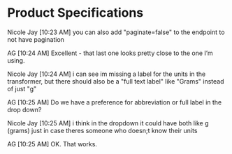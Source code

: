 # Product Specifications
Nicole Jay [10:23 AM]
you can also add "paginate=false" to the endpoint to not have pagination


AG [10:24 AM]
Excellent - that last one looks pretty close to the one I’m using.

Nicole Jay [10:24 AM]
i can see im missing a label for the units in the transformer, but there should also be a "full text label" like "Grams" instead of just "g"

AG [10:25 AM]
Do we have a preference for abbreviation or full label in the drop down?

Nicole Jay [10:25 AM]
i think in the dropdown it could  have both like g (grams)
just in case theres someone who doesn;t know their units

AG [10:25 AM]
OK. That works.